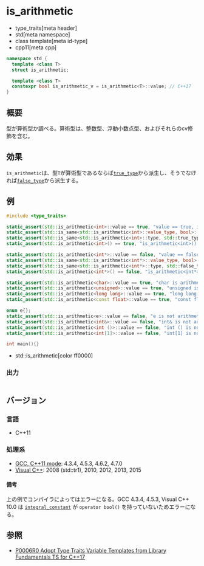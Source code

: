 # is_arithmetic
* type_traits[meta header]
* std[meta namespace]
* class template[meta id-type]
* cpp11[meta cpp]

```cpp
namespace std {
  template <class T>
  struct is_arithmetic;

  template <class T>
  constexpr bool is_arithmetic_v = is_arithmetic<T>::value; // C++17
}
```

## 概要
型が算術型か調べる。算術型は、整数型、浮動小数点型、およびそれらのcv修飾を含む。


## 効果
`is_arithmetic`は、型`T`が算術型であるならば[`true_type`](true_type.md)から派生し、そうでなければ[`false_type`](true_type.md)から派生する。


## 例
```cpp example
#include <type_traits>

static_assert(std::is_arithmetic<int>::value == true, "value == true, int is arithmetic");
static_assert(std::is_same<std::is_arithmetic<int>::value_type, bool>::value, "value_type == bool");
static_assert(std::is_same<std::is_arithmetic<int>::type, std::true_type>::value, "type == true_type");
static_assert(std::is_arithmetic<int>() == true, "is_arithmetic<int>() == true");

static_assert(std::is_arithmetic<int*>::value == false, "value == false, int* is not arithmetic");
static_assert(std::is_same<std::is_arithmetic<int*>::value_type, bool>::value, "value_type == bool");
static_assert(std::is_same<std::is_arithmetic<int*>::type, std::false_type>::value, "type == false_type");
static_assert(std::is_arithmetic<int*>() == false, "is_arithmetic<int*>() == false");

static_assert(std::is_arithmetic<char>::value == true, "char is arithmetic");
static_assert(std::is_arithmetic<unsigned>::value == true, "unsigned is arithmetic");
static_assert(std::is_arithmetic<long long>::value == true, "long long is arithmetic");
static_assert(std::is_arithmetic<const float>::value == true, "const float is arithmetic");

enum e{};
static_assert(std::is_arithmetic<e>::value == false, "e is not arithmetic");
static_assert(std::is_arithmetic<int&>::value == false, "int& is not arithmetic");
static_assert(std::is_arithmetic<int ()>::value == false, "int () is not arithmetic");
static_assert(std::is_arithmetic<int[1]>::value == false, "int[1] is not arithmetic");

int main(){}
```
* std::is_arithmetic[color ff0000]

### 出力
```
```

## バージョン
### 言語
- C++11

### 処理系
- [GCC, C++11 mode](/implementation.md#gcc): 4.3.4, 4.5.3, 4.6.2, 4.7.0
- [Visual C++](/implementation.md#visual_cpp): 2008 (std::tr1), 2010, 2012, 2013, 2015

#### 備考
上の例でコンパイラによってはエラーになる。GCC 4.3.4, 4.5.3, Visual C++ 10.0 は [`integral_constant`](integral_constant.md) が `operator bool()` を持っていないためエラーになる。


## 参照
- [P0006R0 Adopt Type Traits Variable Templates from Library Fundamentals TS for C++17](http://www.open-std.org/jtc1/sc22/wg21/docs/papers/2015/p0006r0.html)
